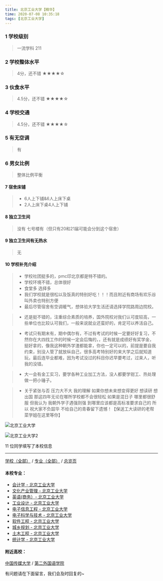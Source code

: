 ```yaml
---
title: 北京工业大学【精华】
time: 2020-07-08 10:35:18
tags: [北京工业大学]
---
```

### 1 学校级别
> 一流学科 211


### 2 学校整体水平
> 4分，还不错
★★★★☆


### 3 伙食水平
> 4.5分，还不错
★★★★☆


### 4 学校交通
> 4.5分，还不错
★★★★☆


### 5 有无空调
> 有


### 6 男女比例
> 整体比例平衡

#### 7 宿舍床铺
> - 6人上下铺&6人上床下桌
> - 2人上床下桌4人上下铺
 

#### 8 独立卫生间
> 没有
> 七号楼有（但只有20和21届可能会分到这个宿舍）

#### 9 独立卫生间有无热水
> 无


#### 10 学校补充介绍
> - 学校社团挺多的，pmc印北京都是特不错的。
  
> - 学校环境不错，总体很好
  
> - 食堂多 选择多
  
> - 我们学校就是很松以及饭真的特别好吃！！！而且附近有商场有欢乐谷叫外卖也特别方便
  
> - 最后尽管宿舍有空调暖气，想体验大学生活还请选择学院路周边院校。

> - 还是挺不错的，注重综合素质的培养，国外院校对我们认可度较高，一些单位也比较认可我们，一般来说就业还蛮好的，肯定可以养活自己。  

> - 考试只有期末有，期中偶尔有，不过有考试的时候一定要好好复习，不然你在大四找工作的时候一定会后悔的，，还有就是成绩好有奖学金，挺好拿的，像我这种朝外学渣都能拿，你也一定可以的，前提是要自我约束，别没人管了就放纵自己，很多高考特别好的来大学之后就知道玩，最后连毕业都难，因为考试没过的科目你迟早要考过，过来人，听我的没错。

> - 大一会有金工实习，要学各种工业加工方法，没人都要学钳工、热处理做一把小锤子。

> - 关于紧张与否 压力大不大 我的理解 如果你想未来想变得更好 想读研 想出国 那这四年无论在哪所学校都不会很轻松 如果是混日子 哪里都很舒服 但我认为 我朝外学子遇强则强 到哪里应该都是高标准要求自己的 所以 祝大家不负韶华 不给自己的青春留下遗憾！【保送工大读研的老帮菜学姐在这里等你】

![北京工业大学](https://upload-images.jianshu.io/upload_images/6510336-75803d7480ff0d01.jpeg?imageMogr2/auto-orient/strip%7CimageView2/2/w/1240)

![北京工业大学2](https://upload-images.jianshu.io/upload_images/6510336-839fa13ad010a424.jpg?imageMogr2/auto-orient/strip%7CimageView2/2/w/1240)



11 位同学填写了本校信息
***
[学校（全部）](https://univgo.github.io/2020/07/09/学校汇总页) / [专业（全部）](https://univgo.github.io/2020/07/09/专业汇总页) / [总览页](https://univgo.github.io/2020/07/09/总览)
#### 本校专业：
- [会计学 - 北京工业大学](https://univgo.github.io/2020/07/08/会计%20-%20北京工业大学)
- [文化产业管理 - 北京工业大学](https://univgo.github.io/2020/07/08/文化产业管理%20-%20北京工业大学)
- [英语(商务）- 北京工业大学](https://univgo.github.io/2020/07/08/英语（商务）-%20北京工业大学)
- [工业设计 - 北京工业大学](https://univgo.github.io/2020/07/08/工业设计%20-%20北京工业大学)
- [电子信息工程 - 北京工业大学](https://univgo.github.io/2020/07/08/电子信息工程%20-%20北京工业大学)
- [电子科学与技术 - 北京工业大学](https://univgo.github.io/2020/07/08/电子科学与技术%20-%20北京工业大学)
- [软件工程 - 北京工业大学](https://univgo.github.io/2020/07/08/软件工程%20-%20北京工业大学) 
- [城乡规划 - 北京工业大学](https://univgo.github.io/2020/07/08/城乡规划%20-%20北京工业大学)
- [土木工程 - 北京工业大学](https://univgo.github.io/2020/07/08/土木工程%20-%20北京工业大学)
- [统计学 - 北京工业大学](https://univgo.github.io/2020/07/08/统计%20-%20北京工业大学)

#### 附近高校：
[中国传媒大学](https://univgo.github.io/2020/07/08/中国传媒大学) / [第二外国语学院](https://univgo.github.io/2020/07/08/北京第二外国语学院) 



有问题请在下面留言，我们会及时回复的~
